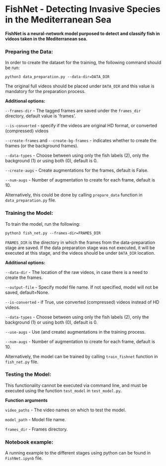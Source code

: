 # FishNet - Detecting Invasive Species in the Mediterranean Sea
**FishNet is a neural-network model purposed to detect and classify fish in videos 
taken in the Mediterranean sea.**


### Preparing the Data:

In order to create the dataset for the training, the following command should be run:

    python3 data_preparation.py --data-dir=DATA_DIR

The original full videos should be placed under `DATA_DIR` and this value is mandatory for the preparation process.

**Additional options:**

`--frames-dir` - The tagged frames are saved under the `frames_dir` directory, default value is 'frames'.

`--is-converted` - specify if the videos are original HD format, or converted (compressed) videos

`--create-frames` and `--create-bg-frames` - indicates whether to create the frames (or the background frames).

`--data-types` - Choose between using only the fish labels (2), only the background (1) or using both (0), default is 0.

`--create-augs` - Create augmentations for the frames, default is False.

`--num-augs` - Number of augmentation to create for each frame, default is 10.


Alternatively, this could be done by calling `prepare_data` function in `data_preparation.py` file.

### Training the Model:

To train the model, run the following:

    python3 fish_net.py --frames-dir=FRAMES_DIR

`FRAMES_DIR` is the directory in which the frames from the data-preparation stage are saved. 
If the data preparation stage was not executed, it will be executed at this stage, and the videos should 
be under `DATA_DIR` location. 

**Additional options:**

`--data-dir` - The location of the raw videos, in case there is a need to create the frames.

`--output-file` -  Specify model file name. If not specified, model will not be saved, default=None.

`--is-converted` - if True, use converted (compressed) videos instead of HD videos.

`--data-types` - Choose between using only the  fish labels (2), only the background (1) or using both (0), default is 0.

`--use-augs` - Use (and create) augmentations in the training process.

`--num-augs` - Number of augmentation to create for each frame, default is 10.

Alternatively, the model can be trained by calling `train_fishnet` function in `fish_net.py` file.

### Testing the Model:

This functionality cannot be executed via command line, and must be executed using the function `test_model` in `test_model.py`.

**Function arguments**

`video_paths` - The video names on which to test the model.

`model_path` - Model file name.

`frames_dir` - Frames directory.

### Notebook example:

A running example to the different stages using python can be found in `FishNet.ipynb` file. 

